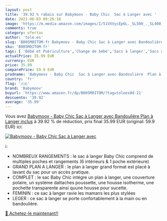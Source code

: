 ```yaml
---
layout: post
title: '39.92 % rabais sur Babymoov - Baby Chic  Sac à Langer avec '
date: 2021-06-03 09:26:18
image: 'https://m.media-amazon.com/images/I/51VXVycEp6L._SL500_._SL400_.jpg'
comments: true
category: ofertas
author: 'tole.es'
slug: 'B005M0ITOM-fr Babymoov - Baby Chic Sac à Langer avec Bandoulière Plan à...'
sku: 'B005M0ITOM-fr'
tags: [ 'Bébé et Puériculture','Change de bébé','Sacs à langer','Sacs à langer bandoulière','babymoov', ]
actualPrice: 35.99 EUR
currency: EUR
price: 35.99
comparePrice: 59.9 EUR
prodname: 'Babymoov - Baby Chic  Sac à Langer avec Bandoulière  Plan à Langer inclus'
country: 'fr'
flag: '🇫🇷'
brand: 'Babymoov'
buyurl: 'https://www.amazon.fr/dp/B005M0ITOM/?tag=tolees0d-21'
descuento: '39.92'
average: '35.99'
---
```


Vous avez [Babymoov - Baby Chic  Sac à Langer avec Bandoulière  Plan à Langer inclus](https://www.amazon.fr/dp/B005M0ITOM/?tag=tolees0d-21)  à  39.92 % de réduction, prix final  35.99 EUR (original: 59.9 EUR) ici:

[![Babymoov - Baby Chic  Sac à Langer avec ](https://m.media-amazon.com/images/I/51VXVycEp6L._SL500_._SL400_.jpg)](https://www.amazon.fr/dp/B005M0ITOM/?tag=tolees0d-21)

ℹ️:

- NOMBREUX RANGEMENTS : le sac à langer Baby Chic comprend de multiples poches et rangements (6 intérieurs & 1 poche extérieure)
- GRAND PLAN A LANGER : le plan à langer grand format est placé à lavant du sac pour un accès pratique.
- COMPLET : le sac Baby Chic intégre un plan à langer, une couverture polaire, un système dattaches poussette, une housse isotherme, une pochette transparente ainsi quune housse pour sucette.
- FEMININ : ce sac à langer ravie les mamans les plus stylées
- LEGER : ce sac à langer se porte confortablement à la main ou en bandoulière.

[🛒 Achetez-le maintenant!!](https://www.amazon.fr/dp/B005M0ITOM/?tag=tolees0d-21)
